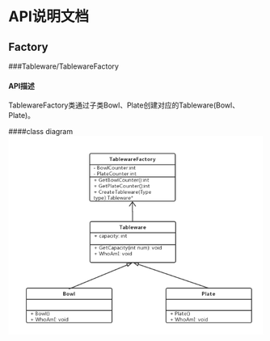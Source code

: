 ﻿# API说明文档

## Factory

###Tableware/TablewareFactory

#### API描述

TablewareFactory类通过子类Bowl、Plate创建对应的Tableware(Bowl、Plate)。

####class diagram
![image][1]


  [1]: https://github.com/LeonWongInspiration/DesPat_MyKitchen/blob/master/doc/image/Tableware.jpg